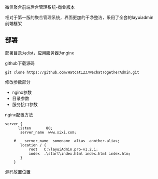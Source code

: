 
微信聚合前端后台管理系统-商业版本


相对于第一版的聚合管理系统，界面更加的干净整洁，采用了全套的layuiadmin前端框架


## 部署

部署目录为dist，应用服务器为nginx

github下载源码

```
git clone https://github.com/Hatcat123/WechatTogetherAdmin.git
```

修改参数部分

- nginx参数
- 目录参数
- 服务接口参数

nginx配置方法

```
server {
      listen       80;
       server_name  www.xixi.com;	
     
    #    server_name  somename  alias  another.alias;
       location / {
           root   C:\layuiAdmin.pro-v1.2.1;
           index  .\start\index.html index.html index.htm;
       }
    }
```


源码放置位置
```

```















